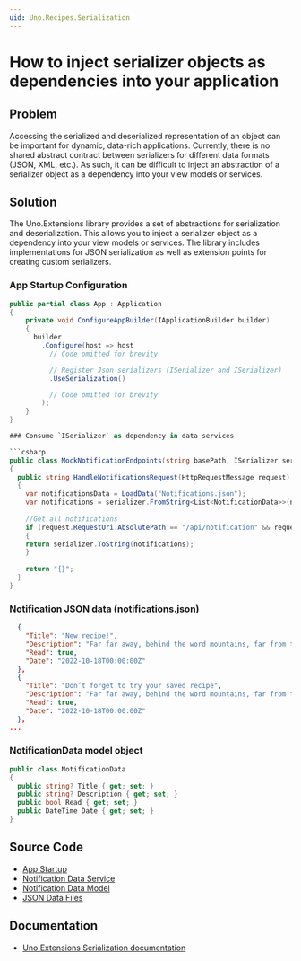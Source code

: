 ```yaml
---
uid: Uno.Recipes.Serialization
---
```


# How to inject serializer objects as dependencies into your application

## Problem

Accessing the serialized and deserialized representation of an object can be important for dynamic, data-rich applications. Currently, there is no shared abstract contract between serializers for different data formats (JSON, XML, etc.). As such, it can be difficult to inject an abstraction of a serializer object as a dependency into your view models or services.

## Solution

The Uno.Extensions library provides a set of abstractions for serialization and deserialization. This allows you to inject a serializer object as a dependency into your view models or services. The library includes implementations for JSON serialization as well as extension points for creating custom serializers.

### App Startup Configuration

```csharp
public partial class App : Application
{
    private void ConfigureAppBuilder(IApplicationBuilder builder)
    {
      builder
        .Configure(host => host
          // Code omitted for brevity

          // Register Json serializers (ISerializer and ISerializer)
          .UseSerialization()

          // Code omitted for brevity
        );
    }
}

### Consume `ISerializer` as dependency in data services

```csharp
public class MockNotificationEndpoints(string basePath, ISerializer serializer) : BaseMockEndpoint
{
  public string HandleNotificationsRequest(HttpRequestMessage request)
  {
    var notificationsData = LoadData("Notifications.json");
    var notifications = serializer.FromString<List<NotificationData>>(notificationsData);
  
    //Get all notifications
    if (request.RequestUri.AbsolutePath == "/api/notification" && request.Method == HttpMethod.Get)
    {
    return serializer.ToString(notifications);
    }
  
    return "{}";
  }
}
```

### Notification JSON data (notifications.json)

```json
  {
    "Title": "New recipe!",
    "Description": "Far far away, behind the word mountains, far from the countries.",
    "Read": true,
    "Date": "2022-10-18T00:00:00Z"
  },
  {
    "Title": "Don’t forget to try your saved recipe",
    "Description": "Far far away, behind the word mountains, far from the countries.",
    "Read": true,
    "Date": "2022-10-18T00:00:00Z"
  },
...
```

### NotificationData model object

```csharp
public class NotificationData
{
  public string? Title { get; set; }
  public string? Description { get; set; }
  public bool Read { get; set; }
  public DateTime Date { get; set; }
}
```

## Source Code

- [App Startup](https://github.com/unoplatform/uno.chefs/blob/04a93886dd0b530386997179b80453a59e832fbe/Chefs/App.xaml.host.cs#L77)
- [Notification Data Service](https://github.com/unoplatform/uno.chefs/blob/139edc9eab65b322e219efb7572583551c40ad32/Chefs/Services/MockEndpoints/MockNotificationEndpoints.cs#L5)
- [Notification Data Model](https://github.com/unoplatform/uno.chefs/blob/139edc9eab65b322e219efb7572583551c40ad32/Chefs/Data/Entities/NotificationData.cs)
- [JSON Data Files](https://github.com/unoplatform/uno.chefs/tree/139edc9eab65b322e219efb7572583551c40ad32/Chefs/Data/AppData)

## Documentation

- [Uno.Extensions Serialization documentation](xref:Uno.Extensions.Serialization.Overview)

